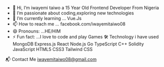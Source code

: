 - 👋 Hi, I’m iwayemi taiwo a 15 Year Old Frontend Developer From Nigeria
- 👀 I’m passionate about coding,exploring new technologies
- 🌱 I’m currently learning ... Vue.Js
- 📫 How to reach me ... facebook.com/iwayemitaiwo08
- 😄 Pronouns: ...HE/HIM
- ⚡ Fun fact: ...I love to code and play Games
🛠️ Technology i have used
MongoDB Express.js React Node.js Go TypeScript C++ Solidity JavaScript HTML5 CSS3 Tailwind CSS


📬 Contact Me
iwayemitaiwo08@gmail.com
<!---
iwayemitaiwo08/iwayemitaiwo08 is a ✨ special ✨ repository because its `README.md` (this file) appears on your GitHub profile.
You can click the Preview link to take a look at your changes.
--->
